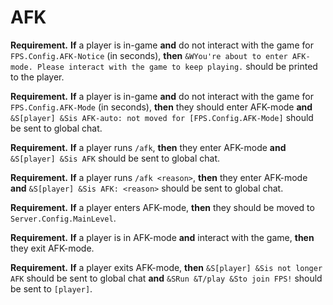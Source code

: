 # AFK

**Requirement.** **If** a player is in-game **and** do not interact with the game for `FPS.Config.AFK-Notice` (in seconds), **then** `&WYou're about to enter AFK-mode. Please interact with the game to keep playing.` should be printed to the player.

**Requirement.** **If** a player is in-game **and** do not interact with the game for `FPS.Config.AFK-Mode` (in seconds), **then** they should enter AFK-mode **and** `&S[player] &Sis AFK-auto: not moved for [FPS.Config.AFK-Mode]` should be sent to global chat.

**Requirement.** **If** a player runs `/afk`, **then** they enter AFK-mode **and** `&S[player] &Sis AFK` should be sent to global chat.

**Requirement.** **If** a player runs `/afk <reason>`, **then** they enter AFK-mode **and** `&S[player] &Sis AFK: <reason>` should be sent to global chat.

**Requirement.** **If** a player enters AFK-mode, **then** they should be moved to `Server.Config.MainLevel`. 

**Requirement.** **If** a player is in AFK-mode **and** interact with the game, **then** they exit AFK-mode.

**Requirement.** **If** a player exits AFK-mode, **then** `&S[player] &Sis not longer AFK` should be sent to global chat **and** `&SRun &T/play &Sto join FPS!` should be sent to `[player]`.
